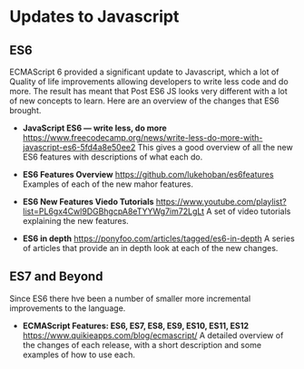 # Updates to Javascript

## ES6

ECMAScript 6 provided a significant update to Javascript, which a lot of Quality of life improvements allowing developers to write less code and do more.
The result has meant that Post ES6 JS looks very different with a lot of new concepts to learn.
Here are an overview of the changes that ES6 brought.

- **JavaScript ES6 — write less, do more**
  https://www.freecodecamp.org/news/write-less-do-more-with-javascript-es6-5fd4a8e50ee2
  This gives a good overview of all the new ES6 features with descriptions of what each do.

- **ES6 Features Overview**
  https://github.com/lukehoban/es6features
  Examples of each of the new mahor features.

- **ES6 New Features Viedo Tutorials**
  https://www.youtube.com/playlist?list=PL6gx4Cwl9DGBhgcpA8eTYYWg7im72LgLt
  A set of video tutorials explaining the new features.

- **ES6 in depth**
  https://ponyfoo.com/articles/tagged/es6-in-depth
  A series of articles that provide an in depth look at each of the new changes.

## ES7 and Beyond

Since ES6 there hve been a number of smaller more incremental improvements to the language.

- **ECMAScript Features: ES6, ES7, ES8, ES9, ES10, ES11, ES12**
  https://www.quikieapps.com/blog/ecmascript/
  A detailed overview of the changes of each release, with a short description and some examples of how to use each.
